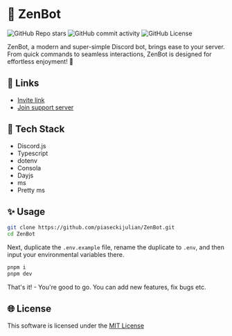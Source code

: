 # 🚀 ZenBot

![GitHub Repo stars](https://img.shields.io/github/stars/piaseckijulian/ZenBot?style=for-the-badge)
![GitHub commit activity](https://img.shields.io/github/commit-activity/t/piaseckijulian/ZenBot?style=for-the-badge)
![GitHub License](https://img.shields.io/github/license/piaseckijulian/ZenBot?style=for-the-badge)

ZenBot, a modern and super-simple Discord bot, brings ease to your server. From quick commands to seamless interactions, ZenBot is designed for effortless enjoyment! 🚀

## 🔗 Links

- [Invite link](https://discord.com/api/oauth2/authorize?client_id=988405560858771537&permissions=8&scope=bot)
- [Join support server](https://discord.gg/wrd5u2xCHn)

## 📐 Tech Stack

- Discord.js
- Typescript
- dotenv
- Consola
- Dayjs
- ms
- Pretty ms

## ✨ Usage

```bash
git clone https://github.com/piaseckijulian/ZenBot.git
cd ZenBot
```

Next, duplicate the `.env.example` file, rename the duplicate to `.env`, and then input your environmental variables there.

```bash
pnpm i
pnpm dev
```

That's it! - You're good to go. You can add new features, fix bugs etc.

## 🌐 License

This software is licensed under the [MIT License](https://github.com/piaseckijulian/ZenBot/blob/main/LICENSE)
